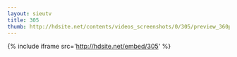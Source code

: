 ```yaml
---
layout: sieutv
title: 305
thumb: http://hdsite.net/contents/videos_screenshots/0/305/preview_360p.mp4.jpg
---
```

{% include iframe src='http://hdsite.net/embed/305' %}
 
